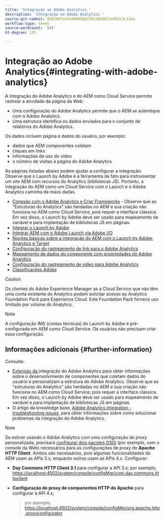 ```yaml
---
title: 'Integração ao Adobe Analytics '
description: 'Integração ao Adobe Analytics '
source-git-commit: 856266faf4cb99056b1763383d611e9b2c3c13ea
workflow-type: tm+mt
source-wordcount: '545'
ht-degree: 12%

---
```



# Integração ao Adobe Analytics{#integrating-with-adobe-analytics}

A integração do Adobe Analytics e do AEM como Cloud Service permite rastrear a atividade da página da Web:

* Uma configuração do Adobe Analytics permite que o AEM se autentique com o Adobe Analytics.
* Uma estrutura identifica os dados enviados para o conjunto de relatórios do Adobe Analytics.

Os dados incluem página e dados do usuário, por exemplo:

* dados que AEM componentes coletam
* cliques em links
* informações de uso do vídeo
* o número de visitas à página do Adobe Analytics

As páginas listadas abaixo podem ajudar a configurar a integração. Observe que o Launch by Adobe é a ferramenta de fato para instrumentar um site AEM com recursos do Analytics (bibliotecas JS). Portanto, a integração do AEM como um Cloud Service com o Launch e o Adobe Analytics caminha de mãos dadas.

* [Conexão com o Adobe Analytics e Criar Frameworks](https://experienceleague.adobe.com/docs/experience-manager-65/administering/integration/adobeanalytics-connect.html)  - Observe que as &quot;Estruturas do Analytics&quot; são herdadas no AEM e sua criação não funciona no AEM como Cloud Service, pois requer a interface clássica. Em vez disso, o Launch by Adobe deve ser usado para mapeamento de variável e para implantação de bibliotecas JS em páginas.
* [Integrar o Launch by Adobe](https://experienceleague.adobe.com/docs/experience-manager-learn/sites/integrations/adobe-launch-integration-tutorial-understand.html)
* [Integrar AEM com o Adobe Launch via Adobe I/O](https://helpx.adobe.com/experience-manager/using/aem_launch_adobeio_integration.html)
* [Noções básicas sobre a integração do AEM com o Launch by Adobe, Analytics e Target](https://helpx.adobe.com/experience-manager/kt/integration/using/aem-launch-integration-tutorial-understand.html)
* [Configuração do rastreamento de link para o Adobe Analytics](https://experienceleague.adobe.com/docs/experience-manager-65/administering/integration/adobeanalytics-link.html)
* [Mapeamento de dados do componente com propriedades do Adobe Analytics](https://experienceleague.adobe.com/docs/experience-manager-65/administering/integration/adobeanalytics-mapping.html)
* [Configuração do rastreamento de vídeo para Adobe Analytics](https://experienceleague.adobe.com/docs/experience-manager-65/administering/integration/adobeanalytics-video.html)
* [Classificações Adobe](https://experienceleague.adobe.com/docs/experience-manager-65/administering/integration/adobeanalytics-classifications.html)

>[!CAUTION]
>
>Os clientes do Adobe Experience Manager as a Cloud Service que não têm uma conta existente do Analytics podem solicitar acesso ao Analytics Foundation Pack para Experience Cloud.  Este Foundation Pack fornece uso limitado por volume do Analytics.

>[!NOTE]
>
>A configuração IMS (contas técnicas) do Launch by Adobe é pré-configurada em AEM como Cloud Service. Os usuários não precisam criar essa configuração.

## Informações adicionais {#further-information}

Consulte:

* [Extensão da ](https://experienceleague.adobe.com/docs/experience-manager-65/developing/extending-aem/extending-analytics/extending-analytics.html) integração do Adobe Analytics para obter informações sobre o desenvolvimento de componentes que coletam dados do usuário e personalizam a estrutura do Adobe Analytics. Observe que as &quot;estruturas do Analytics&quot; são herdadas no AEM e sua criação não funciona no AEM como Cloud Service, pois requer a interface clássica. Em vez disso, o Launch by Adobe deve ser usado para mapeamento de variável e para implantação de bibliotecas JS em páginas.
* O artigo da knowledge base, [Adobe Analytics integration - troubleshooting issues](https://helpx.adobe.com/experience-manager/kb/sitecatalystintegrationtroubleshooting.html), para obter informações sobre como solucionar problemas da integração do Adobe Analytics.

>[!NOTE]
>
>Se estiver usando o Adobe Analytics com uma configuração de proxy personalizada, precisará [configurar dois pacotes OSGi](https://experienceleague.adobe.com/docs/experience-manager-65/deploying/configuring/configuring-osgi.html) (por exemplo, com o console da Web) necessários para as configurações de proxy do **Apache HTTP Client**. Ambos são necessários, pois algumas funcionalidades do AEM usam as APIs 3.x, enquanto outros usam as APIs 4.x. Configurar:
>
>* **Day Commons HTTP Client 3.1** para configurar a API 3.x;
   >  por exemplo, [https://localhost:4502/system/console/configMgr/com.day.commons.httpclient](https://localhost:4502/system/console/configMgr/com.day.commons.httpclient)
   >
   >
* **Configuração de proxy de componentes HTTP do Apache** para configurar a API 4.x;
   >  por exemplo, [https://localhost:4502/system/console/configMgr/org.apache.http.proxyconfigurator](https://localhost:4502/system/console/configMgr/org.apache.http.proxyconfigurator)

>


